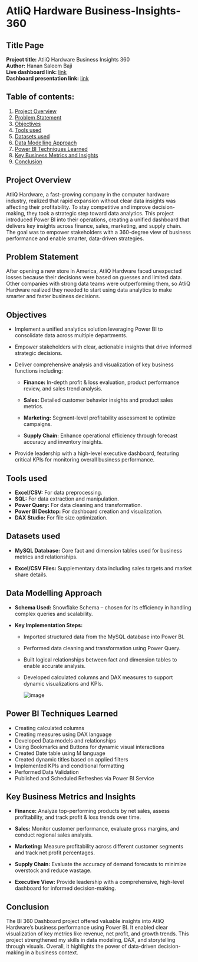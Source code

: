 # AtliQ Hardware Business-Insights-360

## Title Page

**Project title:** AtliQ Hardware Business Insights 360    
**Author:** Hanan Saleem Baji  
**Live dashboard link:** [link](https://app.powerbi.com/view?r=eyJrIjoiNzA5NjRkNDctYmYzNS00MmQ1LWI3MGYtZmJjZGM2ODI5Y2Q0IiwidCI6ImM2ZTU0OWIzLTVmNDUtNDAzMi1hYWU5LWQ0MjQ0ZGM1YjJjNCJ9)  
**Dashboard presentation link:** [link](https://drive.google.com/file/d/1bVE8-dmAwFLQVQNFjWhVlTVdagjcpZon/view?usp=sharing)

## Table of contents:

1. [Project Overview](#project-overview)
2. [Problem Statement](#problem-statement)
3. [Objectives](#objectives)
4. [Tools used](#tools-used)
5. [Datasets used](#datasets-used)
6. [Data Modelling Approach](#data-modelling-approach)
7. [Power BI Techniques Learned](#power-bi-techniques-learned)
8. [Key Business Metrics and Insights](#key-business-metrics-and-insights)
9. [Conclusion](#conclusion)

## Project Overview

AtliQ Hardware, a fast-growing company in the computer hardware industry, realized that rapid expansion without clear data insights was affecting their profitability. To stay competitive and improve decision-making, they took a strategic step toward data analytics. This project introduced Power BI into their operations, creating a unified dashboard that delivers key insights across finance, sales, marketing, and supply chain. The goal was to empower stakeholders with a 360-degree view of business performance and enable smarter, data-driven strategies.

## Problem Statement

After opening a new store in America, AtliQ Hardware faced unexpected losses because their decisions were based on guesses and limited data. Other companies with strong data teams were outperforming them, so AtliQ Hardware realized they needed to start using data analytics to make smarter and faster business decisions.

## Objectives

- Implement a unified analytics solution leveraging Power BI to consolidate data across multiple departments.
- Empower stakeholders with clear, actionable insights that drive informed strategic decisions.
- Deliver comprehensive analysis and visualization of key business functions including:

    - **Finance:** In-depth profit & loss evaluation, product performance review, and sales trend analysis.

    - **Sales:** Detailed customer behavior insights and product sales metrics.

    - **Marketing:** Segment-level profitability assessment to optimize campaigns.

    - **Supply Chain:** Enhance operational efficiency through forecast accuracy and inventory insights.

- Provide leadership with a high-level executive dashboard, featuring critical KPIs for monitoring overall business performance.

## Tools used

  - **Excel/CSV:** For data preprocessing.  
  - **SQL:** For data extraction and manipulation.  
  - **Power Query:** For data cleaning and transformation.  
  - **Power BI Desktop:** For dashboard creation and visualization.  
  - **DAX Studio:** For file size optimization.  

## Datasets used

  - **MySQL Database:** Core fact and dimension tables used for business metrics and relationships.

  - **Excel/CSV Files:** Supplementary data including sales targets and market share details.

## Data Modelling Approach

- **Schema Used:** Snowflake Schema – chosen for its efficiency in handling complex queries and scalability.

- **Key Implementation Steps:**

  - Imported structured data from the MySQL database into Power BI.
  
  - Performed data cleaning and transformation using Power Query.
  
  - Built logical relationships between fact and dimension tables to enable accurate analysis.
  
  - Developed calculated columns and DAX measures to support dynamic visualizations and KPIs.

    ![image](https://github.com/user-attachments/assets/ab245b7e-73b7-438b-8475-9cce1b5c78f2)

## Power BI Techniques Learned

- Creating calculated columns
- Creating measures using DAX language
- Developed Data models and relationships
- Using Bookmarks and Buttons for dynamic visual interactions
- Created Date table using M language
- Created dynamic titles based on applied filters
- Implemented KPIs and conditional formatting
- Performed Data Validation
- Published and Scheduled Refreshes via Power BI Service

## Key Business Metrics and Insights

- **Finance:** Analyze top-performing products by net sales, assess profitability, and track profit & loss trends over time.

- **Sales:** Monitor customer performance, evaluate gross margins, and conduct regional sales analysis.

- **Marketing:** Measure profitability across different customer segments and track net profit percentages.

- **Supply Chain:** Evaluate the accuracy of demand forecasts to minimize overstock and reduce wastage.

- **Executive View:** Provide leadership with a comprehensive, high-level dashboard for informed decision-making.

## Conclusion

The BI 360 Dashboard project offered valuable insights into AtliQ Hardware’s business performance using Power BI. It enabled clear visualization of key metrics like revenue, net profit, and growth trends. This project strengthened my skills in data modeling, DAX, and storytelling through visuals. Overall, it highlights the power of data-driven decision-making in a business context.






  
  

